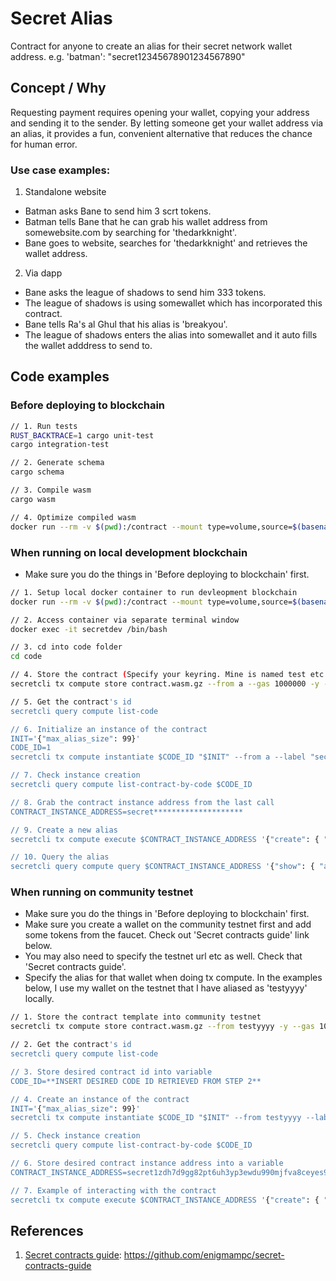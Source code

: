 # Secret Alias

Contract for anyone to create an alias for their secret network wallet address.
e.g. 'batman': "secret12345678901234567890"

## Concept / Why

Requesting payment requires opening your wallet, copying your address and sending it to the sender. By letting someone get your wallet address via an alias, it provides a fun, convenient alternative that reduces the chance for human error.

### Use case examples:

1. Standalone website 
- Batman asks Bane to send him 3 scrt tokens.
- Batman tells Bane that he can grab his wallet address from somewebsite.com by searching for 'thedarkknight'.
- Bane goes to website, searches for 'thedarkknight' and retrieves the wallet address.

2. Via dapp
- Bane asks the league of shadows to send him 333 tokens.
- The league of shadows is using somewallet which has incorporated this contract.
- Bane tells Ra's al Ghul that his alias is 'breakyou'.
- The league of shadows enters the alias into somewallet and it auto fills the wallet adddress to send to.

## Code examples

### Before deploying to blockchain

```sh
// 1. Run tests
RUST_BACKTRACE=1 cargo unit-test
cargo integration-test

// 2. Generate schema
cargo schema

// 3. Compile wasm
cargo wasm

// 4. Optimize compiled wasm
docker run --rm -v $(pwd):/contract --mount type=volume,source=$(basename $(pwd))_cache,target=/code/target --mount type=volume,source=registry_cache,target=/usr/local/cargo/registry enigmampc/secret-contract-optimizer
```

### When running on local development blockchain

- Make sure you do the things in 'Before deploying to blockchain' first.

```sh
// 1. Setup local docker container to run devleopment blockchain
docker run --rm -v $(pwd):/contract --mount type=volume,source=$(basename $(pwd))_cache,target=/code/target --mount type=volume,source=registry_cache,target=/usr/local/cargo/registry enigmampc/secret-contract-optimizer

// 2. Access container via separate terminal window
docker exec -it secretdev /bin/bash

// 3. cd into code folder
cd code

// 4. Store the contract (Specify your keyring. Mine is named test etc.)
secretcli tx compute store contract.wasm.gz --from a --gas 1000000 -y --keyring-backend test

// 5. Get the contract's id
secretcli query compute list-code

// 6. Initialize an instance of the contract
INIT='{"max_alias_size": 99}'
CODE_ID=1
secretcli tx compute instantiate $CODE_ID "$INIT" --from a --label "secret alias" -y --keyring-backend test

// 7. Check instance creation
secretcli query compute list-contract-by-code $CODE_ID

// 8. Grab the contract instance address from the last call
CONTRACT_INSTANCE_ADDRESS=secret********************

// 9. Create a new alias
secretcli tx compute execute $CONTRACT_INSTANCE_ADDRESS '{"create": { "alias_string": "emily" }}' --from a --keyring-backend test

// 10. Query the alias
secretcli query compute query $CONTRACT_INSTANCE_ADDRESS '{"show": { "alias_string": "emily"}}'
```

### When running on community testnet

- Make sure you do the things in 'Before deploying to blockchain' first.
- Make sure you create a wallet on the community testnet first and add some tokens from the faucet. Check out 'Secret contracts guide' link below.
- You may also need to specify the testnet url etc as well. Check that 'Secret contracts guide'.
- Specify the alias for that wallet when doing tx compute. In the examples below, I use my wallet on the testnet that I have aliased as 'testyyyy' locally.

```sh
// 1. Store the contract template into community testnet
secretcli tx compute store contract.wasm.gz --from testyyyy -y --gas 1000000 --gas-prices=1.0uscrt

// 2. Get the contract's id
secretcli query compute list-code

// 3. Store desired contract id into variable
CODE_ID=**INSERT DESIRED CODE ID RETRIEVED FROM STEP 2**

// 4. Create an instance of the contract
INIT='{"max_alias_size": 99}'
secretcli tx compute instantiate $CODE_ID "$INIT" --from testyyyy --label "secret alias" -y

// 5. Check instance creation
secretcli query compute list-contract-by-code $CODE_ID

// 6. Store desired contract instance address into a variable
CONTRACT_INSTANCE_ADDRESS=secret1zdh7d9gg82pt6uh3yp3ewdu990mjfva8ceyes9

// 7. Example of interacting with the contract
secretcli tx compute execute $CONTRACT_INSTANCE_ADDRESS '{"create": { "alias_string": "emily" }}' --from testyyyy
```

## References
1. [Secret contracts guide](https://github.com/enigmampc/secret-contracts-guide): https://github.com/enigmampc/secret-contracts-guide
